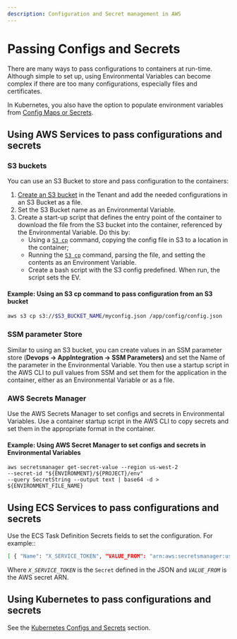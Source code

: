 ```yaml
---
description: Configuration and Secret management in AWS
---
```


# Passing Configs and Secrets

There are many ways to pass configurations to containers at run-time. Although simple to set up, using Environmental Variables can become complex if there are too many configurations, especially files and certificates.&#x20;

In Kubernetes, you also have the option to populate environment variables from [Config Maps or Secrets](../../../kubernetes-user-guide/kubernetes-configs-and-secrets/).

## **Using AWS Services to pass configurations and secrets**

### S3 buckets

You can use an S3 Bucket to store and pass configuration to the containers:

1. [Create an S3 bucket](../s3-bucket.md) in the Tenant and add the needed configurations in an S3 Bucket as a file.
2. Set the S3 Bucket name as an Environmental Variable.
3. Create a start-up script that defines the entry point of the container to download the file from the S3 bucket into the container, referenced by the Environmental Variable. Do this by:&#x20;
   * Using a [`S3 cp`](https://awscli.amazonaws.com/v2/documentation/api/latest/reference/s3/cp.html) command, copying the config file in S3 to a location in the container;&#x20;
   * Running the [`S3 cp`](https://awscli.amazonaws.com/v2/documentation/api/latest/reference/s3/cp.html) command, parsing the file, and setting the contents as an Environment Variable.
   * Create a bash script with the S3 config predefined. When run, the script sets the EV.

#### Example: Using an S3 cp command to pass configuration from an S3 bucket&#x20;

```bash
aws s3 cp s3://$S3_BUCKET_NAME/myconfig.json /app/config/config.json
```

### SSM parameter Store

Similar to using an S3 bucket, you can create values in an SSM parameter store (**Devops -> AppIntegration -> SSM Parameters)** and set the Name of the parameter in the Environmental Variable. You then use a startup script in the AWS CLI to pull values from SSM and set them for the application in the container, either as an Environmental Variable or as a file.

### **AWS Secrets Manager**

Use the AWS Secrets Manager to set configs and secrets in Environmental Variables. Use a container startup script in the AWS CLI to copy secrets and set them in the appropriate format in the container.&#x20;

#### Example: Using AWS Secret Manager  to set configs and secrets in Environmental Variables

```
aws secretsmanager get-secret-value --region us-west-2 
--secret-id "${ENVIRONMENT}/${PROJECT}/env" 
--query SecretString --output text | base64 -d > ${ENVIRONMENT_FILE_NAME}
```

## Using ECS Services **to pass configurations and secrets**&#x20;

Use the ECS Task Definition Secrets fields to set the configuration. For example::

```bash
[ { "Name": "X_SERVICE_TOKEN", "VALUE_FROM": "arn:aws:secretsmanager:us-west-2:xxxxxxxxxxxsecret-name-qCV1K8:X_SERVICE_TOKEN::" } ]
```

Where _`X_SERVICE_TOKEN`_ is the `Secret` defined in the JSON and _`VALUE_FROM`_ is the AWS secret ARN.

## Using Kubernetes **to pass configurations and secrets**

See the [Kubernetes Configs and Secrets](../../../kubernetes-user-guide/kubernetes-configs-and-secrets/) section.
